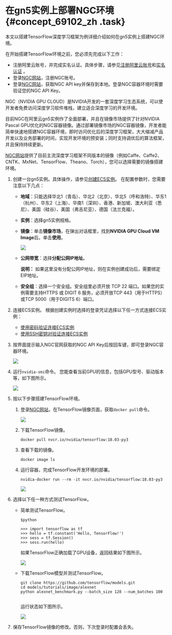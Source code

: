 # 在gn5实例上部署NGC环境 {#concept_69102_zh .task}

本文以搭建TensorFlow深度学习框架为例详细介绍如何在gn5实例上搭建NGC环境。

在开始搭建TensorFlow环境之前，您必须先完成以下工作：

-   注册阿里云账号，并完成实名认证。具体步骤，请参见[注册阿里云账号](https://www.alibabacloud.com/help/zh/doc-detail/42448.htm)和[实名认证](https://www.alibabacloud.com/help/zh/doc-detail/52595.htm) 。
-   登录[NGC网站](https://ngc.nvidia.com/signup/register)，注册NGC账号。
-   登录[NGC网站](https://ngc.nvidia.com/signin/email)，获取NGC API key并保存到本地。登录NGC容器环境时需要验证您的NGC API Key。

NGC（NVIDIA GPU CLOUD）是NVIDIA开发的一套深度学习生态系统，可以使开发者免费访问深度学习软件堆栈，建立适合深度学习的开发环境。

目前NGC在阿里云gn5实例作了全面部署，并且在镜像市场提供了针对NVIDIA Pascal GPU优化的NGC容器镜像。通过部署镜像市场的NGC容器镜像，开发者能简单快速地搭建NGC容器环境，即时访问优化后的深度学习框架，大大缩减产品开发以及业务部署的时间，实现开发环境的预安装；同时支持调优后的算法框架，并且保持持续更新。

[NGC网站](https://ngc.nvidia.com)提供了目前主流深度学习框架不同版本的镜像（例如Caffe、Caffe2、CNTK、MxNet、TensorFlow、Theano、Torch），您可以选择需要的镜像搭建环境。

1.  创建一台gn5实例。具体操作，请参见[创建ECS实例](../../../../intl.zh-CN/个人版快速入门/创建ECS实例.md#)。 在配置参数时，您需要注意以下几点：
    -   **地域**：只能选择华北1（青岛）、华北2（北京）、华北5（呼和浩特）、华东1（杭州）、华东2（上海）、华南1（深圳）、香港、新加坡、澳大利亚（悉尼）、美国（硅谷）、美国（弗吉尼亚）、德国（法兰克福）。
    -   **实例**：选择gn5实例规格。
    -   **镜像**：单击**镜像市场**，在弹出对话框里，找到**NVIDIA GPU Cloud VM Image**后，单击**使用**。

        ![](http://docs-aliyun.cn-hangzhou.oss.aliyun-inc.com/assets/pic/69102/cn_zh/1522653649466/%E9%80%89%E6%8B%A9%E9%95%9C%E5%83%8F.png)

    -   **公网带宽**：选择**分配公网IP地址**。

        **说明：** 如果这里没有分配公网IP地址，则在实例创建成功后，需要绑定EIP地址。

    -   **安全组**：选择一个安全组。安全组里必须开放 TCP 22 端口。如果您的实例需要支持HTTPS 或 DIGIT 6 服务，必须开放TCP 443（用于HTTPS）或TCP 5000（用于DIGITS 6）端口。
2.  连接ECS实例。 根据创建实例时选择的登录凭证选择以下任一方式连接ECS实例：
    -   [使用密码验证连接ECS实例](../../../../intl.zh-CN/实例/连接实例/连接Linux实例/使用用户名密码验证连接Linux实例.md#)
    -   [使用SSH密钥对验证连接ECS实例](../../../../intl.zh-CN/实例/连接实例/连接Linux实例/使用SSH密钥对连接Linux实例.md#)
3.  按界面提示输入NGC官网获取的NGC API Key后按回车键，即可登录NGC容器环境。 

    ![](http://static-aliyun-doc.oss-cn-hangzhou.aliyuncs.com/assets/img/9837/156679926111904_zh-CN.png)

4.  运行`nvidia-smi`命令。 您能查看当前GPU的信息，包括GPU型号、驱动版本等，如下图所示。

    ![](http://static-aliyun-doc.oss-cn-hangzhou.aliyuncs.com/assets/img/9837/156679926411905_zh-CN.png)

5.  按以下步骤搭建TensorFlow环境。 
    1.  登录[NGC网站](https://ngc.nvidia.com/signin/email)，在TensorFlow镜像页面，获取`docker pull`命令。 

        ![](http://static-aliyun-doc.oss-cn-hangzhou.aliyuncs.com/assets/img/9837/156679926411906_zh-CN.png)

    2.  下载TensorFlow镜像。 

        ``` {#codeblock_vbu_n2d_uno .language-bash}
        docker pull nvcr.io/nvidia/tensorflow:18.03-py3                    
        ```

    3.  查看下载的镜像。 

        ``` {#codeblock_y3m_v3i_tev .language-bash}
        docker image ls                   
        ```

    4.  运行容器，完成TensorFlow开发环境的部署。 

        ``` {#codeblock_7qv_6n8_td0 .language-bash}
        nvidia-docker run --rm -it nvcr.io/nvidia/tensorflow:18.03-py3              
        ```

        ![](http://static-aliyun-doc.oss-cn-hangzhou.aliyuncs.com/assets/img/9837/156679926611907_zh-CN.png)

6.  选择以下任一种方式测试TensorFlow。 
    -   简单测试TensorFlow。

        ``` {#codeblock_28l_edd_gl0 .language-bash}
        $python
        ```

        ``` {#codeblock_o01_c2d_gbx .language-python}
        >>> import tensorflow as tf
        >>> hello = tf.constant('Hello, TensorFlow!')
        >>> sess = tf.Session()
        >>> sess.run(hello)
        ```

        如果TensorFlow正确加载了GPU设备，返回结果如下图所示。

        ![](http://static-aliyun-doc.oss-cn-hangzhou.aliyuncs.com/assets/img/9837/156679926611908_zh-CN.png)

    -   下载TensorFlow模型并测试TensorFlow。

        ``` {#codeblock_44c_ovd_qkk .language-bash}
        git clone https://github.com/tensorflow/models.git
        cd models/tutorials/image/alexnet
        python alexnet_benchmark.py --batch_size 128 --num_batches 100
        						
        ```

        运行状态如下图所示。

        ![](http://static-aliyun-doc.oss-cn-hangzhou.aliyuncs.com/assets/img/9837/156679927011909_zh-CN.png)

7.  保存TensorFlow镜像的修改。否则，下次登录时配置会丢失。

